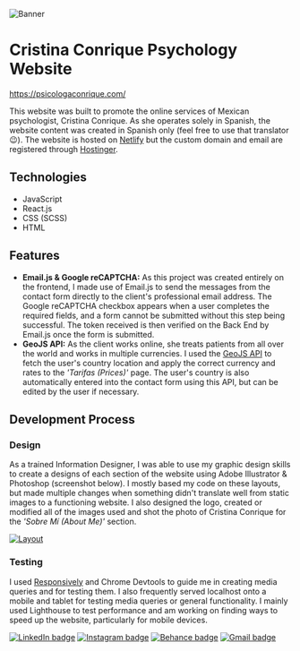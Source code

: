 ![Banner](https://github.com/moniquejb/cristina-conrique-psychology/assets/54107967/5b0f75b1-c6d0-4337-87f0-fc4b800622af)

# Cristina Conrique Psychology Website

https://psicologaconrique.com/

This website was built to promote the online services of Mexican psychologist, Cristina Conrique. As she operates solely in Spanish, the website content was created in Spanish only (feel free to use that translator :wink:). The website is hosted on [Netlify](https://www.netlify.com/) but the custom domain and email are registered through [Hostinger](https://www.hostinger.com/).

## Technologies
* JavaScript
* React.js
* CSS (SCSS)
* HTML

## Features
* **Email.js & Google reCAPTCHA:** As this project was created entirely on the frontend, I made use of Email.js to send the messages from the contact form directly to the client's professional email address. The Google reCAPTCHA checkbox appears when a user completes the required fields, and a form cannot be submitted without this step being successful. The token received is then verified on the Back End by Email.js once the form is submitted.
* **GeoJS API:** As the client works online, she treats patients from all over the world and works in multiple currencies. I used the [GeoJS API](https://geojs.io/) to fetch the user's country location and apply the correct currency and rates to the _'Tarifas (Prices)'_ page. The user's country is also automatically entered into the contact form using this API, but can be edited by the user if necessary.    

## Development Process
### Design
As a trained Information Designer, I was able to use my graphic design skills to create a designs of each section of the website using Adobe Illustrator & Photoshop (screenshot below). I mostly based my code on these layouts, but made multiple changes when something didn't translate well from static images to a functioning website. I also designed the logo, created or modified all of the images used and shot the photo of Cristina Conrique for the _'Sobre Mí (About Me)'_ section. 

[![Layout](https://i.postimg.cc/Y9bN82rh/image.png)](https://postimg.cc/r0Rtwktk)

### Testing
I used [Responsively](https://responsively.app/) and Chrome Devtools to guide me in creating media queries and for testing them. I also frequently served localhost onto a mobile and tablet for testing media queries or general functionality. I mainly used Lighthouse to test performance and am working on finding ways to speed up the website, particularly for mobile devices.

[![LinkedIn badge](https://img.shields.io/badge/LinkedIn-0077B5?style=for-the-badge&logo=linkedin&logoColor=white)](https://www.linkedin.com/in/mjblignaut) [![Instagram badge](https://img.shields.io/badge/Instagram-E4405F?style=for-the-badge&logo=instagram&logoColor=white)](https://www.instagram.com/monique.jaimee/) [![Behance badge](https://img.shields.io/badge/Behance-blue?style=for-the-badge&logo=behance)](https://www.behance.net/MoniqueBlignaut) [![Gmail badge](https://img.shields.io/badge/Gmail-D14836?style=for-the-badge&logo=gmail&logoColor=white)](mailto:moniblig@gmail.com) 
